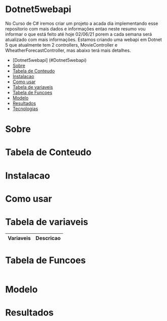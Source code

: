 # Dotnet5webapi
 No Curso de C# iremos criar um projeto a acada dia implementando esse repositorio com mais dados e informações entao neste resumo vou informar o que está feito até hoje 02/06/21 porem a cada semana será atualizado com mais informações.
 Estamos criando uma webapi em Dotnet 5 que atualmente tem 2 controllers, MovieController e WheatherForecastController, mas abaixo terá mais detalhes.

<!--ts-->
   * [Dotnet5webapi] (#Dotnet5webapi)
   * [Sobre](#Sobre)
   * [Tabela de Conteudo](#tabela-de-conteudo)
   * [Instalacao](#Instalacao)
   * [Como usar](#como-usar)
   * [Tabela de variaveis](#tabela-de-variaveis)
   * [Tabela de Funcoes](#tabela-de-funcoes)
   * [Modelo](#modelo)
   * [Resultados](#resultados)
   * [Tecnologias](#tecnologias)
<!--te-->

# Sobre


# Tabela de Conteudo


# Instalacao


# Como usar


# Tabela de variaveis
Variaveis    | Descricao
-------------------------- | ------------------------------------------------------------------:

# Tabela de Funcoes

```dotnet

```

# Modelo

  
# Resultados

